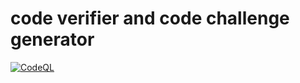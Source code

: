 # code verifier and code challenge generator
[![CodeQL](https://github.com/gabriel-rodriguezcastellini/code-verifier-and-code-challenge-generator/actions/workflows/github-code-scanning/codeql/badge.svg)](https://github.com/gabriel-rodriguezcastellini/code-verifier-and-code-challenge-generator/actions/workflows/github-code-scanning/codeql)
